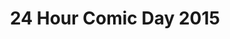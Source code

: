 ---
layout: story
title: 24 Hour Comic Day 2015
image: /assets/24hcd15/24hcdp
imageType: .png
pageNumber: 19
baseurl: /other/24hcd15/24hcd15
numPages: 24
---